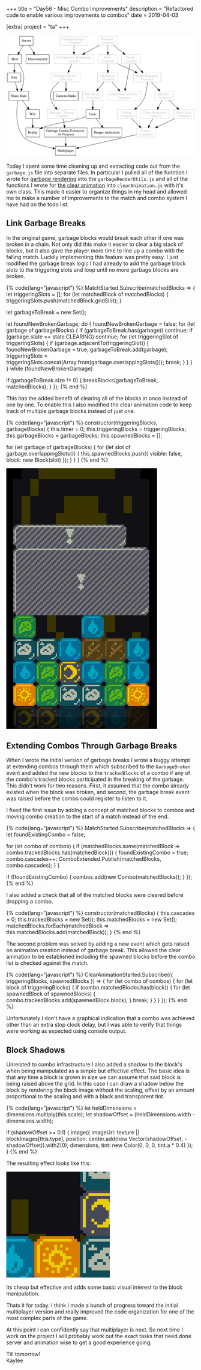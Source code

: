 +++
title = "Day56 - Misc Combo Improvements"
description = "Refactored code to enable various improvements to combos"
date = 2019-04-03

[extra]
project = "ta"
+++

![Todo](./todo.svg)

Today I spent some time cleaning up and extracting code out from the
`garbage.js` file into separate files. In particular I pulled all of the
function I wrote for [garbage
rendering](@/oak/day48-garbage-grid-rendering/index.md) into the
`garbageRenderUtils.js` and all of the functions I wrote for [the clear
animation](@/oak/day52-garbage-clearing/index.md) into
`clearAnimation.js` with it's own class. This made it easier to organize things
in my head and allowed me to make a number of improvements to the match and
combo system I have had on the todo list.

## Link Garbage Breaks

In the original game, garbage blocks would break each other if one was broken in
a chain. Not only did this make it easier to clear a big stack of blocks, but it
also gave the player more time to line up a combo with the falling match.
Luckily implementing this feature was pretty easy. I just modified the garbage
break logic I had already to add the garbage block slots to the triggering slots
and loop until no more garbage blocks are broken.

{% code(lang="javascript") %}
MatchStarted.Subscribe(matchedBlocks => {
  let triggeringSlots = [];
  for (let matchedBlock of matchedBlocks) {
    triggeringSlots.push(matchedBlock.gridSlot);
  }

  let garbageToBreak = new Set();

  let foundNewBrokenGarbage;
  do {
    foundNewBrokenGarbage = false;
    for (let garbage of garbageBlocks) {
      if (garbageToBreak.has(garbage)) continue;
      if (garbage.state == state.CLEARING) continue;
      for (let triggeringSlot of triggeringSlots) {
        if (garbage.adjacentTo(triggeringSlot)) {
          foundNewBrokenGarbage = true;
          garbageToBreak.add(garbage);
          triggeringSlots = triggeringSlots.concat(Array.from(garbage.overlappingSlots()));
          break;
        }
      }
    }
  } while (foundNewBrokenGarbage)

  if (garbageToBreak.size != 0) {
    breakBlocks(garbageToBreak, matchedBlocks);
  }
});
{% end %}

This has the added benefit of clearing all of the blocks at once instead of one
by one. To enable this I also modified the clear animation code to keep track of
multiple garbage blocks instead of just one.

{% code(lang="javascript") %}
constructor(triggeringBlocks, garbageBlocks) {
  this.timer = 0;
  this.triggeringBlocks = triggeringBlocks;
  this.garbageBlocks = garbageBlocks;
  this.spawnedBlocks = [];

  for (let garbage of garbageBlocks) {
    for (let slot of garbage.overlappingSlots()) {
      this.spawnedBlocks.push({
        visible: false,
        block: new Block(slot)
      });
    }
  }
}
{% end %}

![GarbageLinking](GarbageLinking.gif)

## Extending Combos Through Garbage Breaks

When I wrote the initial version of garbage breaks I wrote a buggy attempt at
extending combos through them which subscribed to the `GarbageBroken` event and
added the new blocks to the `trackedBlocks` of a combo if any of the combo's
tracked blocks participated in the breaking of the garbage. This didn't work for
two reasons. First, it assumed that the combo already existed when the block was
broken, and second, the garbage break event was raised before the combo could
register to listen to it.

I fixed the first issue by adding a concept of matched blocks to combos and
moving combo creation to the start of a match instead of the end. 

{% code(lang="javascript") %}
MatchStarted.Subscribe(matchedBlocks => {
  let foundExistingCombo = false;

  for (let combo of combos) {
    if (matchedBlocks.some(matchedBlock => combo.trackedBlocks.has(matchedBlock))) {
      foundExistingCombo = true;
      combo.cascades++;
      ComboExtended.Publish(matchedBlocks, combo.cascades);
    }
  }

  if (!foundExistingCombo) {
    combos.add(new Combo(matchedBlocks));
  }
});
{% end %}

I also added a check that all of the matched blocks were cleared before dropping
a combo.

{% code(lang="javascript") %}
constructor(matchedBlocks) {
  this.cascades = 0;
  this.trackedBlocks = new Set();
  this.matchedBlocks = new Set();
  matchedBlocks.forEach(matchedBlock => this.matchedBlocks.add(matchedBlock));
}
{% end %}

The second problem was solved by adding a new event which gets raised on
animation creation instead of garbage break. This allowed the clear animation to
be established including the spawned blocks before the combo list is checked
against the match.

{% code(lang="javascript") %}
ClearAnimationStarted.Subscribe(({ triggeringBlocks, spawnedBlocks }) => {
  for (let combo of combos) {
    for (let block of triggeringBlocks) {
      if (combo.matchedBlocks.has(block)) {
        for (let spawnedBlock of spawnedBlocks) {
          combo.trackedBlocks.add(spawnedBlock.block);
        }
        break;
      }
    }
  }
});
{% end %}

Unfortunately I don't have a graphical indication that a combo was achieved
other than an extra stop clock delay, but I was able to verify that things were
working as expected using console output.

## Block Shadows

Unrelated to combo infrastructure I also added a shadow to the block's when
being manipulated as a simple but effective effect. The basic idea is that any
time a block is grown in size we can assume that said block is being raised
above the grid. In this case I can draw a shadow below the block by rendering
the block image without the scaling, offset by an amount proportional to the
scaling and with a black and transparent tint.

{% code(lang="javascript") %}
let heldDimensions = dimensions.multiply(this.scale);
let shadowOffset = (heldDimensions.width - dimensions.width);

if (shadowOffset >= 0.1) {
  image({
    imageUrl: texture || blockImages[this.type],
    position: center.add(new Vector(shadowOffset, -shadowOffset)).withZ(0),
    dimensions,
    tint: new Color(0, 0, 0, tint.a * 0.4)
  });
}
{% end %}

The resulting effect looks like this:

![BlockShadow](BlockShadow.gif)

Its cheap but effective and adds some basic visual interest to the block manipulation.

Thats it for today. I think I made a bunch of progress toward the initial
multiplayer version and really improved the code organization for one of the
most complex parts of the game.

At this point I can confidently say that multiplayer is next. So next time I
work on the project I will probably work out the exact tasks that need done
server and animation wise to get a good experience going.

Till tomorrow!  
Kaylee
